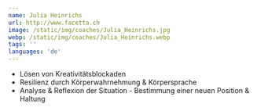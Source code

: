 ```yaml
---
name: Julia Heinrichs
url: http://www.facetta.ch
image: /static/img/coaches/Julia_Heinrichs.jpg
webp: /static/img/coaches/Julia_Heinrichs.webp
tags: ''
languages: 'de'
---
```


<ul><li>Lösen von Kreativitätsblockaden</li><li>Resilienz durch Körperwahrnehmung &amp; Körpersprache&nbsp;</li><li>Analyse &amp; Reflexion der Situation - Bestimmung einer neuen Position &amp; Haltung</li></ul>